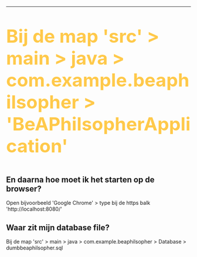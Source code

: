 <h1 style="color: #ffc94a; font-size: 50px;"Hoe start je mijn applicatie op?</h1>
<hr />
<p>Bij de map 'src' > main > java > com.example.beaphilsopher >  'BeAPhilsopherApplication'</p>
<h2>En daarna hoe moet ik het starten op de browser?</h2>

<p>Open bijvoorbeeld 'Google Chrome' > type bij de https balk 'http://localhost:8080/'</p>

<h2>Waar zit mijn database file?</h2>
<p>Bij de map 'src' > main > java > com.example.beaphilsopher > Database > dumbbeaphilsopher.sql</p>